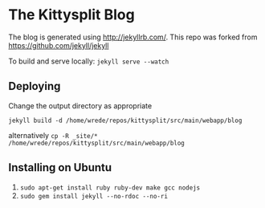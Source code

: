 # The Kittysplit Blog

The blog is generated using http://jekyllrb.com/. This repo was forked from https://github.com/jekyll/jekyll

To build and serve locally: `jekyll serve --watch`

## Deploying
Change the output directory as appropriate
```
jekyll build -d /home/wrede/repos/kittysplit/src/main/webapp/blog
```
alternatively
`cp -R _site/* /home/wrede/repos/kittysplit/src/main/webapp/blog`

## Installing on Ubuntu
1. ```sudo apt-get install ruby ruby-dev make gcc nodejs```
2. ```sudo gem install jekyll --no-rdoc --no-ri```

